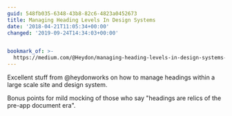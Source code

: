 ```yaml
---
guid: 548fb035-6348-43b8-82c6-4823a0452673
title: Managing Heading Levels In Design Systems
date: '2018-04-21T11:05:34+00:00'
changed: '2019-09-24T14:34:03+00:00'


bookmark_of: >-
  https://medium.com/@Heydon/managing-heading-levels-in-design-systems-18be9a746fa3
---
```



Excellent stuff from @heydonworks on how to manage headings within a large scale site and design system. 

Bonus points for mild mocking of those who say "headings are relics of the pre-app document era".
